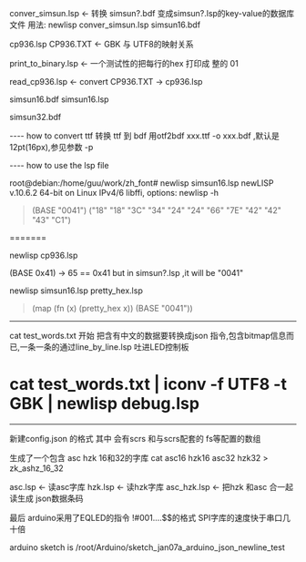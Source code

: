 conver_simsun.lsp <- 转换 simsun?.bdf 变成simsun?.lsp的key-value的数据库文件
用法: newlisp conver_simsun.lsp simsun16.bdf 


cp936.lsp
CP936.TXT <- GBK 与 UTF8的映射关系 

print_to_binary.lsp <- 一个测试性的把每行的hex 打印成 整的 01 

read_cp936.lsp <- convert CP936.TXT -> cp936.lsp


simsun16.bdf
simsun16.lsp

simsun32.bdf

---- how to convert ttf
转换 ttf 到 bdf 用otf2bdf xxx.ttf -o xxx.bdf ,默认是 12pt(16px),参见参数 -p 

---- how to use the lsp file

root@debian:/home/guu/work/zh_font# newlisp simsun16.lsp 
newLISP v.10.6.2 64-bit on Linux IPv4/6 libffi, options: newlisp -h

> (BASE "0041")
("18" "18" "3C" "34" "24" "24" "66" "7E" "42" "42" "43" "C1")

=======

newlisp cp936.lsp

(BASE 0x41) -> 65 == 0x41 but in simsun?.lsp ,it will be  "0041"

newlisp simsun16.lsp pretty_hex.lsp

> (map (fn (x) (pretty_hex x)) (BASE "0041"))

-------------------------------------

cat test_words.txt 开始
把含有中文的数据要转换成json 指令,包含bitmap信息而已,一条一条的通过line_by_line.lsp 吐进LED控制板

# cat test_words.txt | iconv -f UTF8 -t GBK | newlisp debug.lsp

--------------------
新建config.json 的格式
其中 会有scrs 和与scrs配套的 fs等配置的数组


生成了一个包含 asc hzk 16和32的字库
cat asc16 hzk16 asc32 hzk32 > zk_ashz_16_32

asc.lsp <- 读asc字库
hzk.lsp <- 读hzk字库
asc_hzk.lsp  <- 把hzk 和asc 合一起读生成 json数据条码

最后 arduino采用了EQLED的指令 !#001....$$的格式
SPI字库的速度快于串口几十倍

arduino sketch is /root/Arduino/sketch_jan07a_arduino_json_newline_test


